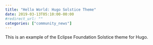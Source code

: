 ```yaml
---
title: "Hello World: Hugo Solstice Theme"
date: 2019-03-13T05:10:00-00:00
#redirect_url: ""
categories: ["community_news"]
---
```


This is an example of the Eclipse Foundation Solstice theme for Hugo.
